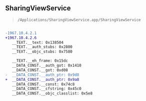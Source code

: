 ## SharingViewService

> `/Applications/SharingViewService.app/SharingViewService`

```diff

-1967.10.4.2.1
+1967.10.4.2.6
   __TEXT.__text: 0x138504
   __TEXT.__auth_stubs: 0x2800
   __TEXT.__objc_stubs: 0x7580

   __TEXT.__eh_frame: 0x15dc
   __DATA_CONST.__auth_got: 0x1410
   __DATA_CONST.__got: 0xd08
-  __DATA_CONST.__auth_ptr: 0x9d8
+  __DATA_CONST.__auth_ptr: 0x9a8
   __DATA_CONST.__const: 0x74c8
   __DATA_CONST.__cfstring: 0x45c0
   __DATA_CONST.__objc_classlist: 0x5e8

```
